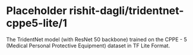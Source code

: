 # Placeholder rishit-dagli/tridentnet-cppe5-lite/1
The TridentNet model (with ResNet 50 backbone) trained on the CPPE - 5 (Medical Personal Protective Equipment) dataset in TF Lite Format.

<!-- task: image-object-detection -->
<!-- network-architecture: tridentnet -->
<!-- dataset: cppe-5 -->
<!-- fine-tunable: false -->
<!-- license: apache-2.0 -->